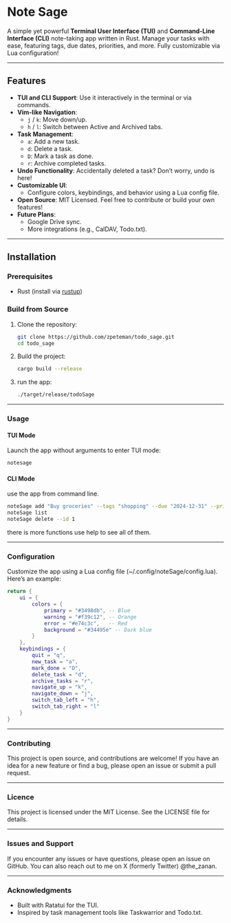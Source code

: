 # Note Sage

A simple yet powerful **Terminal User Interface (TUI)** and **Command-Line Interface (CLI)** note-taking app written in Rust. Manage your tasks with ease, featuring tags, due dates, priorities, and more. Fully customizable via Lua configuration!


---

## Features

- **TUI and CLI Support**: Use it interactively in the terminal or via commands.
- **Vim-like Navigation**:
  - `j` / `k`: Move down/up.
  - `h` / `l`: Switch between Active and Archived tabs.
- **Task Management**:
  - `a`: Add a new task.
  - `d`: Delete a task.
  - `D`: Mark a task as done.
  - `r`: Archive completed tasks.
- **Undo Functionality**: Accidentally deleted a task? Don’t worry, undo is here!
- **Customizable UI**:
  - Configure colors, keybindings, and behavior using a Lua config file.
- **Open Source**: MIT Licensed. Feel free to contribute or build your own features!
- **Future Plans**:
  - Google Drive sync.
  - More integrations (e.g., CalDAV, Todo.txt).

---

## Installation

### Prerequisites
- Rust (install via [rustup](https://rustup.rs/))

### Build from Source
1. Clone the repository:
   ```bash
   git clone https://github.com/zpeteman/todo_sage.git
   cd todo_sage
   ```
2. Build the project:
    ``` bash
    cargo build --release
    ```
3. run the app:
    ```bash
    ./target/release/todoSage
    ```
---

### Usage
#### TUI Mode

Launch the app without arguments to enter TUI mode:

```bash
notesage
```

#### CLI Mode

use the app from command line.

```bash
noteSage add "Buy groceries" --tags "shopping" --due "2024-12-31" --priority high 
noteSage list                                                                     
noteSage delete --id 1                                                            
```

there is more functions use help to see all of them.

---
### Configuration
Customize the app using a Lua config file (~/.config/noteSage/config.lua). Here’s an example:

```lua
return {                                        
    ui = {                                      
        colors = {                              
            primary = "#3498db", -- Blue        
            warning = "#f39c12", -- Orange      
            error = "#e74c3c",   -- Red         
            background = "#34495e" -- Dark blue 
        }                                       
    },                                          
    keybindings = {                             
        quit = "q",                             
        new_task = "a",                         
        mark_done = "D",                        
        delete_task = "d",                      
        archive_tasks = "r",                    
        navigate_up = "k",                      
        navigate_down = "j",                    
        switch_tab_left = "h",                  
        switch_tab_right = "l"                  
    }
}
```
---
### Contributing

This project is open source, and contributions are welcome! If you have an idea for a new feature or find a bug, please open an issue or submit a pull request.

---
### Licence

This project is licensed under the MIT License. See the LICENSE file for details.

---
### Issues and Support

If you encounter any issues or have questions, please open an issue on GitHub. You can also reach out to me on X (formerly Twitter) @the_zanan.

---
### Acknowledgments
 -  Built with Ratatui for the TUI.
 - Inspired by task management tools like Taskwarrior and Todo.txt.
